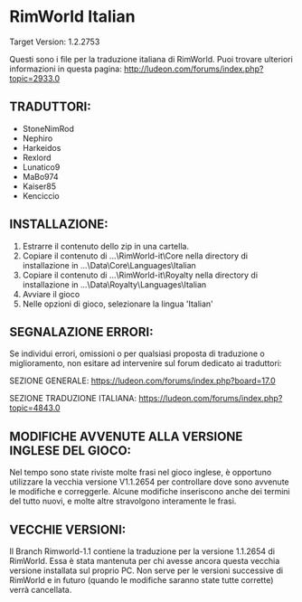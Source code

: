 RimWorld Italian
================
Target Version: 1.2.2753

Questi sono i file per la traduzione italiana di RimWorld.
Puoi trovare ulteriori informazioni in questa pagina: http://ludeon.com/forums/index.php?topic=2933.0

TRADUTTORI:
------------------
- StoneNimRod
- Nephiro
- Harkeidos
- Rexlord
- Lunatico9
- MaBo974
- Kaiser85
- Kenciccio

INSTALLAZIONE:
------------------
1) Estrarre il contenuto dello zip in una cartella.
2) Copiare il contenuto di ...\RimWorld-it\Core nella directory di installazione in ...\Data\Core\Languages\Italian
3) Copiare il contenuto di ...\RimWorld-it\Royalty nella directory di installazione in ...\Data\Royalty\Languages\Italian
4) Avviare il gioco
5) Nelle opzioni di gioco, selezionare la lingua 'Italian'

SEGNALAZIONE ERRORI:
------------------------------
Se individui errori, omissioni o per qualsiasi proposta di traduzione o miglioramento, non esitare ad intervenire sul forum dedicato ai traduttori:

SEZIONE GENERALE: https://ludeon.com/forums/index.php?board=17.0

SEZIONE TRADUZIONE ITALIANA: https://ludeon.com/forums/index.php?topic=4843.0

MODIFICHE AVVENUTE ALLA VERSIONE INGLESE DEL GIOCO:
-----------------
Nel tempo sono state riviste molte frasi nel gioco inglese, è opportuno utilizzare la vecchia versione V1.1.2654 per controllare dove sono avvenute le modifiche e correggerle. Alcune modifiche inseriscono anche dei termini del tutto nuovi, e molte altre stravolgono interamente le frasi.

VECCHIE VERSIONI:
-----------------
Il Branch Rimworld-1.1 contiene la traduzione per la versione 1.1.2654 di RimWorld. Essa è stata mantenuta per chi avesse ancora questa vecchia versione installata sul proprio PC. Non serve per le versioni successive di RimWorld e in futuro (quando le modifiche saranno state tutte corrette) verrà cancellata.
